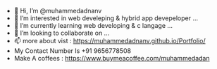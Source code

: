 - 👋 Hi, I’m @muhammedadnanv
- 👀 I’m interested in web develeping & hybrid app devepeloper ...
- 🌱 I’m currently learning web developing & c langage ...
- 💞️ I’m looking to collaborate on ...
- 📫 more about vist :  https://muhammedadnanv.github.io/Portfolio/
- My Contact Number Is  +91 9656778508
- Make A coffees : https://www.buymeacoffee.com/muhammedadan

